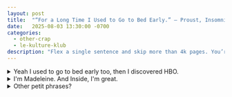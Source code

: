 ```yaml
---
layout: post
title:  "“For a Long Time I Used to Go to Bed Early.” — Proust, Insomnia & Other Kinky Shit"
date:   2025-08-03 13:30:00 -0700
categories:
  - other-crap
  - le-kulture-klub
description: "Flex a single sentence and skip more than 4k pages. You’re welcome."
---
```


<div class="flashcard">
  <details>
    <summary class="glitchy">Yeah I used to go to bed early too, then I discovered HBO.</summary>
    <div class="back">
      <ul>
        <li>Title of post = 1st line of Marcel Proust's absolute unit of a <span class="define" data-def="no, that's fake news. A 7-book series is a heptalogy. Thanks, JK Rowling for the correction.">septology: </span> <em>À la recherche du temps perdu</em></li>
        <ul>
          <li>Or I guess if you are <span class="define" data-def="Literal translation: A stinky American">un américain puant</span>, <em>Rembrance of Things Past (alt. In Search of Lost Time)</em> </li>
          <li>So the whole <span class="define" data-def="Longtemps, je me suis couché de bonne heure, in Francais, for the blue-bloods.">'early to bed'</span> quote is also the 1st line of the 1st volume, <em><span class="define" data-def="Swann's Way. But c'mon, doesn't the French read so much fancier?!">Du côté de chez Swann</span></em></li>
        </ul>
        <li>Proust shat these 7 bad boys out over the course of 14 years, from 1913 to 1927.</li>
        <ul>
          <li>Correction: 11 years, since the last 3 were published after he died (I'm going to say, of dysentary).</li>
          <li>1.2M words, 4.2K pages, the longest novel on Earth now just spliced into tokens for o3-pro (or whatever tf they're on now).</li>
        </ul>
      </ul>
    </div>
  </details>
</div>

<div class="flashcard">
  <details>
    <summary>I'm Madeleine. And Inside, I'm great.</summary>
    <div class="back">
      <ul>
        <li>No, not the yellow-raincoated girl, I, as an almost-thirty-something adult, am jealous of, and wish the worst for.</li>
        <li>The cookie. Marcel dunks it in his lime-flower tea, eats it, and it, how you say, <i>sends him</i> (to a moment of his past, that is)</li>
        <li>No lie. It's the time-travel mechanism throughout this monstrosity. He calls them <span class="define" data-def="Involuntary memories for the crude. I just call them cringe moments.">mémoire involontaires</span></li>
      </ul>
    </div>
  </details>
</div>

<div class="flashcard">
  <details>
    <summary>Other petit phrases?</summary>
    <div class="back">
      <ul>
        <li>Les intermittences du cœur = "the heart's intermittences"</li>
        <ul>
            <li>As in intense surges of feeling, not palpitations. Consult your HMO for the latter.</li>
        </ul>
        <li>"Les vrais paradis sont les paradis qu’on a perdus." = "The only real paradises are the ones we've already lost."</li>
        <ul>
            <li>While it sounds sexy in French, wtf does it mean.</li>
            <img src="{{ '/assets/img/omelette-dexter-laboratory.gif' | relative_url }}"
             alt="cheesy omelette." />
        </ul>
        <li> le temps perdu / le temps retrouvé = "lost time / time regained"</li>
        <ul>
            <li>This is why I'm sure he dies of dysentary. He ends with a big fart. </li>
            <li>Moral of the story: "l’ œuvre d’art était le seul moyen de retrouver le Temps perdu...La vraie vie… c’est la littérature"="The work of art was the only means of regaining Lost Time... Real life is literature."</li>
            <li>Now I just saved you >4k pages, and a shit ton of disappointment.</li>
        </ul>
      </ul>
    </div>
  </details>
</div>

